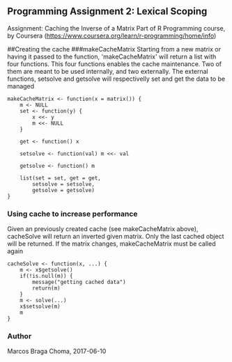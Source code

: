 ## Programming Assignment 2: Lexical Scoping
Assignment: Caching the Inverse of a Matrix
Part of R Programming course, by Coursera (https://www.coursera.org/learn/r-programming/home/info)

##Creating the cache
###makeCacheMatrix
Starting from a new matrix or having it passed to the function, 'makeCacheMatrix' will return a list with four functions.
This four functions enables the cache maintenance. Two of them are meant to be used internally, and two externally.
The external functions, setsolve and getsolve will respectivelly set and get the data to be managed

<!-- -->

    makeCacheMatrix <- function(x = matrix()) {
        m <- NULL
        set <- function(y) {
            x <<- y
            m <<- NULL
        }
        
        get <- function() x
        
        setsolve <- function(val) m <<- val
        
        getsolve <- function() m
        
        list(set = set, get = get,
            setsolve = setsolve,
            getsolve = getsolve)
    }

### Using cache to increase performance
Given an previously created cache (see makeCacheMatrix above), cacheSolve will return an inverted given matrix.
Only the last cached object will be returned. If the matrix changes, makeCacheMatrix must be called again

    cacheSolve <- function(x, ...) {
        m <- x$getsolve()
        if(!is.null(m)) {
            message("getting cached data")
            return(m)
        }
        m <- solve(...)
        x$setsolve(m)
        m
    }
    
### Author
Marcos Braga Choma, 2017-06-10